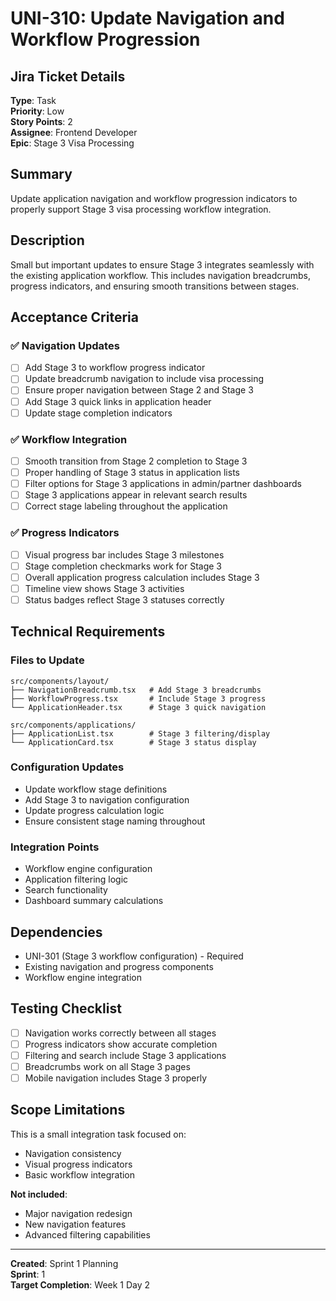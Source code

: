 # UNI-310: Update Navigation and Workflow Progression

## Jira Ticket Details
**Type**: Task  
**Priority**: Low  
**Story Points**: 2  
**Assignee**: Frontend Developer  
**Epic**: Stage 3 Visa Processing  

## Summary
Update application navigation and workflow progression indicators to properly support Stage 3 visa processing workflow integration.

## Description
Small but important updates to ensure Stage 3 integrates seamlessly with the existing application workflow. This includes navigation breadcrumbs, progress indicators, and ensuring smooth transitions between stages.

## Acceptance Criteria

### ✅ Navigation Updates
- [ ] Add Stage 3 to workflow progress indicator
- [ ] Update breadcrumb navigation to include visa processing
- [ ] Ensure proper navigation between Stage 2 and Stage 3
- [ ] Add Stage 3 quick links in application header
- [ ] Update stage completion indicators

### ✅ Workflow Integration
- [ ] Smooth transition from Stage 2 completion to Stage 3
- [ ] Proper handling of Stage 3 status in application lists
- [ ] Filter options for Stage 3 applications in admin/partner dashboards
- [ ] Stage 3 applications appear in relevant search results
- [ ] Correct stage labeling throughout the application

### ✅ Progress Indicators
- [ ] Visual progress bar includes Stage 3 milestones
- [ ] Stage completion checkmarks work for Stage 3
- [ ] Overall application progress calculation includes Stage 3
- [ ] Timeline view shows Stage 3 activities
- [ ] Status badges reflect Stage 3 statuses correctly

## Technical Requirements

### Files to Update
```
src/components/layout/
├── NavigationBreadcrumb.tsx   # Add Stage 3 breadcrumbs
├── WorkflowProgress.tsx       # Include Stage 3 progress
└── ApplicationHeader.tsx      # Stage 3 quick navigation

src/components/applications/
├── ApplicationList.tsx        # Stage 3 filtering/display
└── ApplicationCard.tsx        # Stage 3 status display
```

### Configuration Updates
- Update workflow stage definitions
- Add Stage 3 to navigation configuration
- Update progress calculation logic
- Ensure consistent stage naming throughout

### Integration Points
- Workflow engine configuration
- Application filtering logic
- Search functionality
- Dashboard summary calculations

## Dependencies
- UNI-301 (Stage 3 workflow configuration) - Required
- Existing navigation and progress components
- Workflow engine integration

## Testing Checklist
- [ ] Navigation works correctly between all stages
- [ ] Progress indicators show accurate completion
- [ ] Filtering and search include Stage 3 applications
- [ ] Breadcrumbs work on all Stage 3 pages
- [ ] Mobile navigation includes Stage 3 properly

## Scope Limitations
This is a small integration task focused on:
- Navigation consistency
- Visual progress indicators  
- Basic workflow integration

**Not included**:
- Major navigation redesign
- New navigation features
- Advanced filtering capabilities

---
**Created**: Sprint 1 Planning  
**Sprint**: 1  
**Target Completion**: Week 1 Day 2